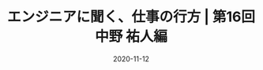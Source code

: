 ---
title: エンジニアに聞く、仕事の行方 | 第16回 中野 祐人編
at: CodeGrid
date: 2020-11-12
type: writing
draft: false
link: https://www.codegrid.net/articles/future-works-16/
---